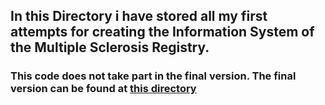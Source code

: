 ## In this Directory i have stored all my first attempts for creating the Information System of the Multiple Sclerosis Registry.
### This code does not take part in the final version. The final version can be found at [this directory](https://github.com/eliasvarelas/MSR/tree/main/mywork)
